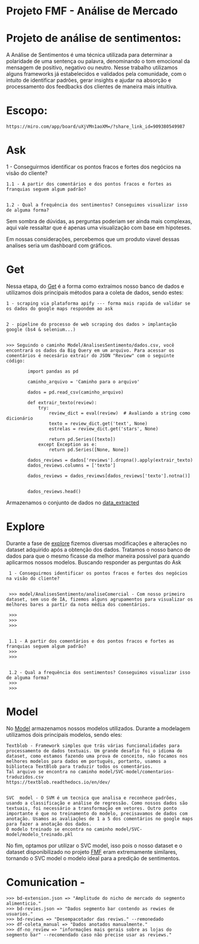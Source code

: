 # Projeto FMF - Análise de Mercado

# Projeto de análise de sentimentos:

A Análise de Sentimentos é uma técnica utilizada para determinar a polaridade de uma sentença ou palavra, denominando o tom emocional da mensagem de positivo, negativo ou neutro. Nesse trabalho utilizamos alguns frameworks já estabelecidos e validados pela comunidade, com o intuito de identificar padrões, gerar insights e ajudar na absorção e processamento dos feedbacks dos clientes de maneira mais intuitiva.                                                 

# Escopo:                                                                      
    https://miro.com/app/board/uXjVMn1aoXM=/?share_link_id=909380549987
    
# Ask

1 - Conseguirmos identificar os pontos fracos e fortes dos negócios na visão do cliente?


    1.1 - A partir dos comentários e dos pontos fracos e fortes as franquias seguem algum padrão?

    
    1.2 - Qual a frequência dos sentimentos? Conseguimos visualizar isso de alguma forma?


Sem sombra de dúvidas, as perguntas poderiam ser ainda mais complexas, aqui vale ressaltar que é apenas uma visualização com base em hipoteses. 

Em nossas considerações, percebemos que um produto viavel dessas analises seria um dashboard com gráficos.


# Get

Nessa etapa, do [Get](https://github.com/Marcos-VM-1708/PAD_JOB/tree/ac26b7437f58607af189d0f32520cd698a079030/Get) é a forma como extraímos nosso banco de dados e utilizamos dois principais métodos para a coleta de dados, sendo estes:

    1 - scraping via plataforma apify --- forma mais rapida de validar se os dados do google maps respondem ao ask 

   
    2 - pipeline do processo de web scraping dos dados > implantação google (bs4 & selenium...)


    >>> Seguindo o caminho Model/AnalisesSentimento/dados.csv, você encontrará os dados da Big Query em um arquivo. Para acessar os comentários é necesário extrair do JSON "Review" com o seguinte código: 

            import pandas as pd
          
            caminho_arquivo = 'Caminho para o arquivo'
            
            dados = pd.read_csv(caminho_arquivo)
            
            def extrair_texto(review):
                try:
                    review_dict = eval(review)  # Avaliando a string como dicionário
                    texto = review_dict.get('text', None)
                    estrelas = review_dict.get('stars', None)
                    
                    return pd.Series([texto])
                except Exception as e:
                    return pd.Series([None, None])
            
            dados_reviews = dados['reviews'].dropna().apply(extrair_texto)
            dados_reviews.columns = ['texto']
            
            dados_reviews = dados_reviews[dados_reviews['texto'].notna()]
            
            
            dados_reviews.head()
Armazenamos o conjunto de dados no [data_extracted](https://github.com/Marcos-VM-1708/PAD_JOB/tree/ac26b7437f58607af189d0f32520cd698a079030/data_extracted)

# Explore

Durante a fase de [explore](https://github.com/Marcos-VM-1708/PAD_JOB/tree/4ba73709c8fc8d84e0df24b4107db08ee5bbc777/explore) fizemos diversas modificações e alterações no dataset adquirido após a obtenção dos dados. Tratamos o nosso banco de dados para que o mesmo ficasse da melhor maneira possível para quando aplicarmos nossos modelos. Buscando responder as perguntas do Ask
    
     1 - Conseguirmos identificar os pontos fracos e fortes dos negócios na visão do cliente?

     
     >>> model/AnalisesSentimento/analiseComercial - Com nosso primeiro dataset, sem uso de IA, fizemos alguns agrupamentos para visualizar os melhores bares a partir da nota média dos comentários.
     
     >>>
     >>>
     >>>

     
     1.1 - A partir dos comentários e dos pontos fracos e fortes as franquias seguem algum padrão?
     >>>
     >>>

     
     1.2 - Qual a frequência dos sentimentos? Conseguimos visualizar isso de alguma forma?
     >>>
     >>>
     
# Model

No [Model](https://github.com/Marcos-VM-1708/PAD_JOB/tree/a8ad513637a5d614d1c26adfbbc12e89d23280d7/model) armazenamos nossos modelos utilizados.
Durante a modelagem utilizamos dois principais modelos, sendo eles:


    Textblob - Framework simples que trás várias funcionalidades para processamento de dados textuais. Um grande desafio foi o idioma do dataset, como estamos fazendo uma prova de conceito, não focamos nos melhores modelos para dados em português, portanto, usamos a biblioteca TextBlob para traduzir todos os comentários.
    Tal arquivo se encontra no caminho model/SVC-model/comentarios-traduzidos.csv
    https://textblob.readthedocs.io/en/dev/


    SVC  model - O SVM é um tecnica que analisa e reconhece padrões, usando a classificação e análise de regressão. Como nossos dados são textuais, foi necessário a transformação em vetores. Outro ponto importante é que no treinamento do modelo, precisavamos de dados com anotação. Usamos as avaliações de 1 a 5 dos comentários no google maps para fazer a anotação dos dados.
    O modelo treinado se encontra no caminho model/SVC-model/modelo_treinado.pkl

No fim, optamos por utilizar o SVC model, isso pois o nosso dataset e o dataset disponibilizado no projeto [FMF](https://towardsdatascience.com/a-beginners-guide-to-text-classification-with-scikit-learn-632357e16f3a) eram extremamente similares, tornando o SVC model o modelo ideal para a predição de sentimentos.
    

# Comunication -

    >>> bd-extension.json => "Amplitude do nicho de mercado do segmento alimenticio."
    >>> bd-revies.json => "Dados segmento bar contendo as rewies de usuarios."
    >>> bd-reviews => "Desempacotador das reviws." --remonedado
    >>> df-coleta_manual => "Dados anotados manualmente."
    >>> df-no_review => "informações mais gerais sobre as lojas do segmento bar" --recomendado caso não precise usar as reviews."


